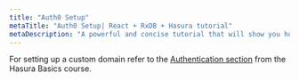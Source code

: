 ```yaml
---
title: "Auth0 Setup"
metaTitle: "Auth0 Setup| React + RxDB + Hasura tutorial"
metaDescription: "A powerful and concise tutorial that will show you how to build an offline first app with RxDB and Hasura."
---
```


For setting up a custom domain refer to the [Authentication section](https://hasura.io/learn/graphql/hasura/authentication/) from the Hasura Basics course.
